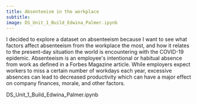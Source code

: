 ```yaml
---
title: Absenteeism in the workplace
subtitle: 
image: DS_Unit_1_Build_Edwina_Palmer.ipynb
--- 
```

I decided to explore a dataset on absenteeism because I want to see what factors affect absenteeism from the workplace the most, and how it relates to the present-day situation the world is encountering with the COVID-19 epidemic. Absenteeism is an employee's intentional or habitual absence from work as defined in a Forbes Magazine article. While employers expect workers to miss a certain number of workdays each year, excessive absences can lead to decreased productivity which can have a major effect on company finances, morale, and other factors.

DS_Unit_1_Build_Edwina_Palmer.ipynb
